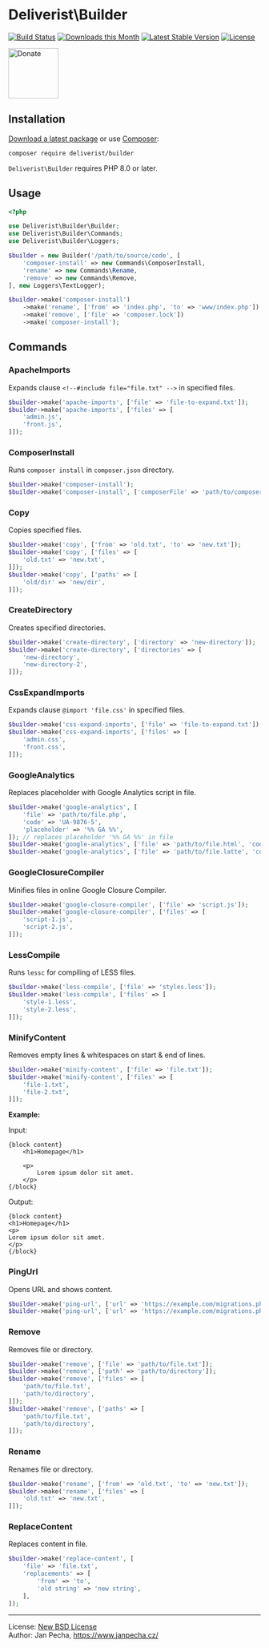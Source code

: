 # Deliverist\Builder

[![Build Status](https://github.com/deliverist/builder/workflows/Build/badge.svg)](https://github.com/deliverist/builder/actions)
[![Downloads this Month](https://img.shields.io/packagist/dm/deliverist/builder.svg)](https://packagist.org/packages/deliverist/builder)
[![Latest Stable Version](https://poser.pugx.org/deliverist/builder/v/stable)](https://github.com/deliverist/builder/releases)
[![License](https://img.shields.io/badge/license-New%20BSD-blue.svg)](https://github.com/deliverist/builder/blob/master/license.md)

<a href="https://www.janpecha.cz/donate/"><img src="https://buymecoffee.intm.org/img/donate-banner.v1.svg" alt="Donate" height="100"></a>

## Installation

[Download a latest package](https://github.com/deliverist/builder/releases) or use [Composer](http://getcomposer.org/):

```
composer require deliverist/builder
```

`Deliverist\Builder` requires PHP 8.0 or later.

## Usage

``` php
<?php

use Deliverist\Builder\Builder;
use Deliverist\Builder\Commands;
use Deliverist\Builder\Loggers;

$builder = new Builder('/path/to/source/code', [
	'composer-install' => new Commands\ComposerInstall,
	'rename' => new Commands\Rename,
	'remove' => new Commands\Remove,
], new Loggers\TextLogger);

$builder->make('composer-install')
	->make('rename', ['from' => 'index.php', 'to' => 'www/index.php'])
	->make('remove', ['file' => 'composer.lock'])
	->make('composer-install');

```


## Commands

### ApacheImports

Expands clause `<!--#include file="file.txt" -->` in specified files.

``` php
$builder->make('apache-imports', ['file' => 'file-to-expand.txt']);
$builder->make('apache-imports', ['files' => [
	'admin.js',
	'front.js',
]]);
```


### ComposerInstall

Runs `composer install` in `composer.json` directory.

``` php
$builder->make('composer-install');
$builder->make('composer-install', ['composerFile' => 'path/to/composer.json']);
```


### Copy

Copies specified files.

``` php
$builder->make('copy', ['from' => 'old.txt', 'to' => 'new.txt']);
$builder->make('copy', ['files' => [
	'old.txt' => 'new.txt',
]]);
$builder->make('copy', ['paths' => [
	'old/dir' => 'new/dir',
]]);
```


### CreateDirectory

Creates specified directories.

``` php
$builder->make('create-directory', ['directory' => 'new-directory']);
$builder->make('create-directory', ['directories' => [
	'new-directory',
	'new-directory-2',
]]);
```


### CssExpandImports

Expands clause `@import 'file.css'` in specified files.

``` php
$builder->make('css-expand-imports', ['file' => 'file-to-expand.txt']);
$builder->make('css-expand-imports', ['files' => [
	'admin.css',
	'front.css',
]]);
```


### GoogleAnalytics

Replaces placeholder with Google Analytics script in file.

``` php
$builder->make('google-analytics', [
	'file' => 'path/to/file.php',
	'code' => 'UA-9876-5',
	'placeholder' => '%% GA %%',
]); // replaces placeholder '%% GA %%' in file
$builder->make('google-analytics', ['file' => 'path/to/file.html', 'code' => 'UA-9876-5']); // uses placeholder '<!-- GA -->' in file
$builder->make('google-analytics', ['file' => 'path/to/file.latte', 'code' => 'UA-9876-5']); // uses placeholder {* GA *} in file
```


### GoogleClosureCompiler

Minifies files in online Google Closure Compiler.

``` php
$builder->make('google-closure-compiler', ['file' => 'script.js']);
$builder->make('google-closure-compiler', ['files' => [
	'script-1.js',
	'script-2.js',
]]);
```


### LessCompile

Runs `lessc` for compiling of LESS files.

``` php
$builder->make('less-compile', ['file' => 'styles.less']);
$builder->make('less-compile', ['files' => [
	'style-1.less',
	'style-2.less',
]]);
```


### MinifyContent

Removes empty lines & whitespaces on start & end of lines.

``` php
$builder->make('minify-content', ['file' => 'file.txt']);
$builder->make('minify-content', ['files' => [
	'file-1.txt',
	'file-2.txt',
]]);
```

**Example:**

Input:

```
{block content}
	<h1>Homepage</h1>

	<p>
		Lorem ipsum dolor sit amet.
	</p>
{/block}
```

Output:

```
{block content}
<h1>Homepage</h1>
<p>
Lorem ipsum dolor sit amet.
</p>
{/block}
```


### PingUrl

Opens URL and shows content.

``` php
$builder->make('ping-url', ['url' => 'https://example.com/migrations.php']);
$builder->make('ping-url', ['url' => 'https://example.com/migrations.php', 'validateSsl' => FALSE]); // disable SSL validation
```


### Remove

Removes file or directory.

``` php
$builder->make('remove', ['file' => 'path/to/file.txt']);
$builder->make('remove', ['path' => 'path/to/directory']);
$builder->make('remove', ['files' => [
	'path/to/file.txt',
	'path/to/directory',
]]);
$builder->make('remove', ['paths' => [
	'path/to/file.txt',
	'path/to/directory',
]]);
```


### Rename

Renames file or directory.

``` php
$builder->make('rename', ['from' => 'old.txt', 'to' => 'new.txt']);
$builder->make('rename', ['files' => [
	'old.txt' => 'new.txt',
]]);
```


### ReplaceContent

Replaces content in file.

``` php
$builder->make('replace-content', [
	'file' => 'file.txt',
	'replacements' => [
		'from' => 'to',
		'old string' => 'new string',
	],
]);
```

------------------------------

License: [New BSD License](license.md)
<br>Author: Jan Pecha, https://www.janpecha.cz/
